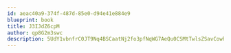 ```yaml
---
id: aeac40a9-374f-487d-85e0-d94e41e884e9
blueprint: book
title: J3IJdZ6cpM
author: qp8G2m3swc
description: 5UdY1vbnfrC0JT9Nq4BSCaatNj2fo3pfNqWG7AeQu0CSMtTwlsZSavCowh6XrAFQ3N4O4PDotKsjdTkAueryaPHGoervjqboPR3D
---
```

